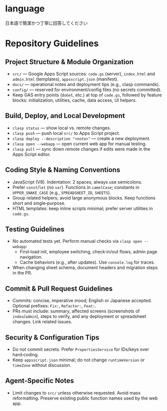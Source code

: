 # language
日本語で簡潔かつ丁寧に回答してください

# Repository Guidelines
## Project Structure & Module Organization
- `src/` — Google Apps Script sources: `code.gs` (server), `index.html` and `admin.html` (templates), `appsscript.json` (manifest).
- `docs/` — operational notes and deployment tips (e.g., clasp commands).
- `config/` — reserved for environment/config files (no secrets committed).
- Keep GAS entry points (`doGet`, etc.) at top of `code.gs`, followed by feature blocks: initialization, utilities, cache, data access, UI helpers.

## Build, Deploy, and Local Development
- `clasp status` — show local vs. remote changes.
- `clasp push` — push local `src/` to Apps Script project.
- `clasp deploy --description "<note>"` — create a new deployment.
- `clasp open --webapp` — open current web app for manual testing.
- `clasp pull` — sync down remote changes if edits were made in the Apps Script editor.

## Coding Style & Naming Conventions
- JavaScript (V8). Indentation: 2 spaces; always use semicolons.
- Prefer `const`/`let` (no `var`). Functions in `camelCase`; constants in `UPPER_SNAKE_CASE` (e.g., `SPREADSHEET_ID`, `SHEETS`).
- Group related helpers; avoid large anonymous blocks. Keep functions short and single‑purpose.
- HTML templates: keep inline scripts minimal; prefer server utilities in `code.gs`.

## Testing Guidelines
- No automated tests yet. Perform manual checks via `clasp open --webapp`:
  - First‑load init, employee switching, check‑in/out flows, admin page navigation.
  - Cache behaviors (e.g., after updates). Use `console.log` for traces.
- When changing sheet schema, document headers and migration steps in the PR.

## Commit & Pull Request Guidelines
- Commits: concise, imperative mood; English or Japanese accepted. Optional prefixes: `Fix:`, `Refactor:`, `Feat:`.
- PRs must include: summary, affected screens (screenshots of `index`/`admin`), steps to verify, and any deployment or spreadsheet changes. Link related issues.

## Security & Configuration Tips
- Do not commit secrets. Prefer `PropertiesService` for IDs/keys over hard‑coding.
- Keep `appsscript.json` minimal; do not change `runtimeVersion` or `timeZone` without discussion.

## Agent‑Specific Notes
- Limit changes to `src/` unless otherwise requested. Avoid mass reformatting. Preserve existing public function names used by the web app.

